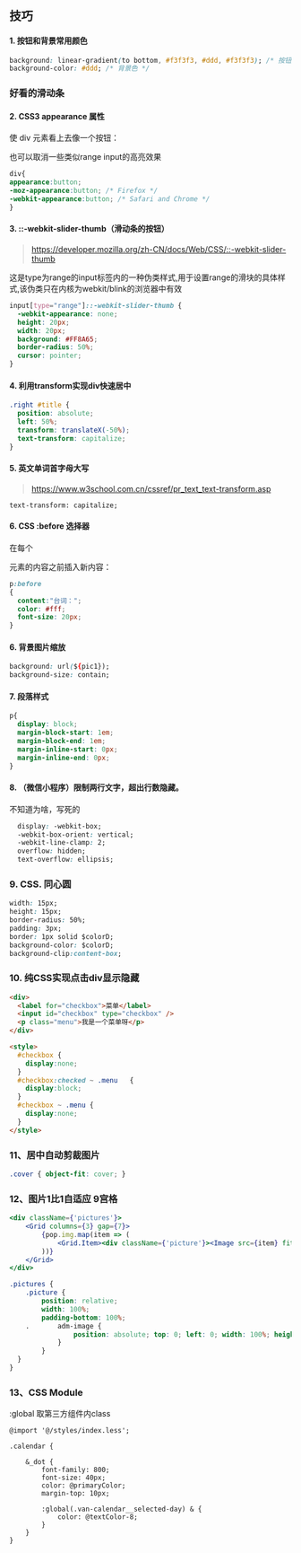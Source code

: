 ## 技巧

#### 1. 按钮和背景常用颜色

```css
background: linear-gradient(to bottom, #f3f3f3, #ddd, #f3f3f3); /* 按钮颜色 */
background-color: #ddd; /* 背景色 */
```

### 好看的滑动条

#### 2. CSS3 appearance 属性

使 div 元素看上去像一个按钮：

也可以取消一些类似range input的高亮效果

```css
div{
appearance:button;
-moz-appearance:button; /* Firefox */
-webkit-appearance:button; /* Safari and Chrome */
}

```

#### 3. ::-webkit-slider-thumb（滑动条的按钮）

> https://developer.mozilla.org/zh-CN/docs/Web/CSS/::-webkit-slider-thumb

这是type为range的input标签内的一种伪类样式,用于设置range的滑块的具体样式,该伪类只在内核为webkit/blink的浏览器中有效

```css
input[type="range"]::-webkit-slider-thumb {
  -webkit-appearance: none;
  height: 20px;
  width: 20px;
  background: #FF8A65;
  border-radius: 50%;
  cursor: pointer;
}
```

#### 4. 利用transform实现div快速居中

```css
.right #title {
  position: absolute;
  left: 50%;
  transform: translateX(-50%);
  text-transform: capitalize;
}
```

#### 5. 英文单词首字母大写

> https://www.w3school.com.cn/cssref/pr_text_text-transform.asp

```
text-transform: capitalize;
```

#### 6. CSS :before 选择器

在每个 <p> 元素的内容之前插入新内容：

```css
p:before
{ 
  content:"台词：";
  color: #fff;
  font-size: 20px;
}
```

#### 6. 背景图片缩放

```css
background: url(${pic1});
background-size: contain;
```

#### 7. 段落样式

```css
p{
  display: block;
  margin-block-start: 1em;
  margin-block-end: 1em;
  margin-inline-start: 0px;
  margin-inline-end: 0px;
}
```

#### 8. （微信小程序）限制两行文字，超出行数隐藏。

不知道为啥，写死的

```css
  display: -webkit-box;
  -webkit-box-orient: vertical;
  -webkit-line-clamp: 2;
  overflow: hidden;
  text-overflow: ellipsis;
```

### 9. CSS. 同心圆

```css
width: 15px;
height: 15px;
border-radius: 50%;
padding: 3px;
border: 1px solid $colorD;
background-color: $colorD;
background-clip:content-box;
```

### 10. 纯CSS实现点击div显示隐藏

```html
<div>
  <label for="checkbox">菜单</label>
  <input id="checkbox" type="checkbox" />
  <p class="menu">我是一个菜单呀</p>
</div>

<style>
  #checkbox {
    display:none;
  }
  #checkbox:checked ~ .menu   {
    display:block;
  }
  #checkbox ~ .menu {
    display:none;
  }
</style>
```

### 11、居中自动剪裁图片

```css
.cover { object-fit: cover; }
```

### 12、图片1比1自适应 9宫格

```jsx
<div className={'pictures'}>
	<Grid columns={3} gap={7}>
		{pop.img.map(item => (
			<Grid.Item><div className={'picture'}><Image src={item} fit='fill' /></div></Grid.Item>
		))}
	</Grid>
</div>
```

```css
.pictures {
	.picture {
		position: relative;
		width: 100%;
		padding-bottom: 100%;
	.		adm-image {
				position: absolute; top: 0; left: 0; width: 100%; height: 100%;
			}
		}
  }
}
```

### 13、CSS Module

:global 取第三方组件内class

```less
@import '@/styles/index.less';

.calendar {

    &_dot {
        font-family: 800;
        font-size: 40px;
        color: @primaryColor;
        margin-top: 10px;

        :global(.van-calendar__selected-day) & {
            color: @textColor-8;
        }
    }
}
```

